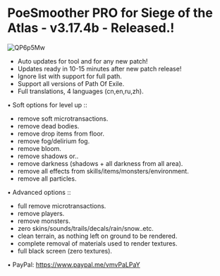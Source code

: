 # PoeSmoother PRO for Siege of the Atlas - v3.17.4b - Released.!
![QP6p5Mw](https://user-images.githubusercontent.com/98226299/167300984-90165d5a-2298-456f-9c5d-0df315147f76.png)
- Auto updates for tool and for any new patch!
- Updates ready in 10-15 minutes after new patch release!
- Ignore list with support for full path.
- Support all versions of Path Of Exile.
- Full translations, 4 languages (cn,en,ru,zh).

• Soft options for level up ::
- remove soft microtransactions.
- remove dead bodies.
- remove drop items from floor.
- remove fog/delirium fog.
- remove bloom.
- remove shadows or..
- remove darkness (shadows + all darkness from all area).
- remove all effects from skills/items/monsters/environment.
- remove all particles.

• Advanced options ::
- full remove microtransactions.
- remove players.
- remove monsters.
- zero skins/sounds/trails/decals/rain/snow..etc.
- clean terrain, as nothing left on ground to be rendered.
- complete removal of materials used to render textures.
- full black screen (zero textures).

• PayPal: https://www.paypal.me/vmvPaLPaY


